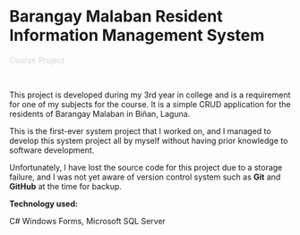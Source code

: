 # <span className="page__title"> Barangay Malaban Resident Information Management System</span>

<span style="color: lightgrey">Course Project</span>

&nbsp;

<span className="page__content">
This project is developed during my 3rd year in college and is a requirement for one of my subjects for the course. It is a simple CRUD application for the residents of Barangay Malaban in Biñan, Laguna.

This is the first-ever system project that I worked on, and I managed to develop this system project all by myself without having prior knowledge to software development.

Unfortunately, I have lost the source code for this project due to a storage failure, and I was not yet aware of version control system such as **Git** and **GitHub** at the time for backup.

**Technology used:**

C# Windows Forms, Microsoft SQL Server

</span>

